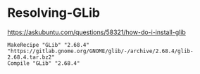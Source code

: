 # Resolving-GLib

https://askubuntu.com/questions/58321/how-do-i-install-glib

```
MakeRecipe "GLib" "2.68.4" "https://gitlab.gnome.org/GNOME/glib/-/archive/2.68.4/glib-2.68.4.tar.bz2"
Compile "GLib" "2.68.4" 
```
